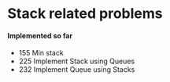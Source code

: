 # Stack related problems

#### Implemented so far

- 155 Min stack
- 225 Implement Stack using Queues
- 232 Implement Queue using Stacks